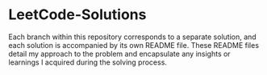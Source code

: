 # LeetCode-Solutions
Each branch within this repository corresponds to a separate solution, and each solution is accompanied by its own README file. These README files detail my approach to the problem and encapsulate any insights or learnings I acquired during the solving process.
